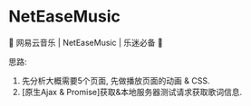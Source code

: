 # NetEaseMusic
:musical_note:  网易云音乐 | NetEaseMusic | 乐迷必备  :tada:

思路: 

1. 先分析大概需要5个页面, 先做播放页面的动画 & CSS.
2. [原生Ajax & Promise]获取&本地服务器测试请求获取歌词信息.